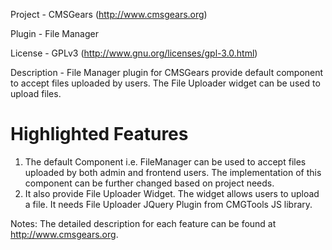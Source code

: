 Project 	- CMSGears (http://www.cmsgears.org)

Plugin  	- File Manager

License 	- GPLv3 (http://www.gnu.org/licenses/gpl-3.0.html)

Description - File Manager plugin for CMSGears provide default component to accept files uploaded by users. The File Uploader widget can be used to upload files.

Highlighted Features
=========================================
1. The default Component i.e. FileManager can be used to accept files uploaded by both admin and frontend users. The implementation of this component can be further changed based on project needs.
2. It also provide File Uploader Widget. The widget allows users to upload a file. It needs File Uploader JQuery Plugin from CMGTools JS library.

Notes: The detailed description for each feature can be found at http://www.cmsgears.org.
